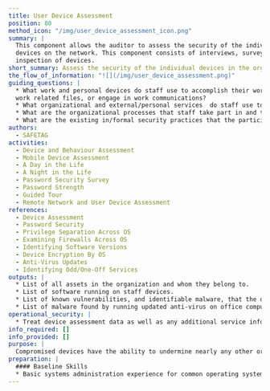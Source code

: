 ```yaml
---
title: User Device Assessment
position: 80
method_icon: "/img/user_device_assessment_icon.png"
summary: |
  This component allows the auditor to assess the security of the individual
  devices on the network. This component consists of interviews, surveys, and
  inspection of devices.
short_summary: Assess the security of the individual devices in the organization through interviews, surveys, and inspection of devices.
the_flow_of_information: "![](/img/user_device_assessment.png)"
guiding_questions: |
  * What work and personal devices do staff use to accomplish their work, store
  work related files, or engage in work communications?
  * What organizational and external/personal services  do staff use to accomplish their work, store work related files, or engage in work communications?
  * What are the organizational processes that staff take part in and the tools and communication channels that are used in those process'?
  * What are the existing in/formal security practices that the participants use to address risks.
authors:
  - SAFETAG
activities:
  - Device and Behaviour Assessment
  - Mobile Device Assessment
  - A Day in the Life
  - A Night in the Life
  - Password Security Survey
  - Password Strength
  - Guided Tour
  - Remote Network and User Device Assessment
references:
  - Device Assessment
  - Password Security
  - Privilege Separation Across OS
  - Examining Firewalls Across OS
  - Identifying Software Versions
  - Device Encryption By OS
  - Anti-Virus Updates
  - Identifying Odd/One-Off Services
outputs: |
  * List of all assets in the organization and whom they belong to.
  * List of software running on staff devices.
  * List of known vulnerabilities, and identifiable malware, that the office is vulnerable to.
  * List of malware found by running updated anti-virus on office computers (if anti-virus installed during device inspection.)
operational_security: |
  * Treat device assessment data as well as any additional service information learned with the utmost security
info_required: []
info_provided: []
purpose: |
  Compromised devices have the ability to undermine nearly any other organizational attempt at securing information. Knowing if devices receive basic software and security upgrades and what core protections against unauthorized access exist is vital to designing a strategy to make the host more secure.
preparation: |
  #### Baseline Skills
  * Basic systems administration experience for common operating systems
---
```

